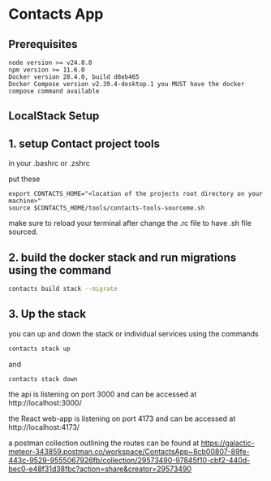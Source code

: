 # Contacts App

  ## Prerequisites

    node version >= v24.8.0
    npm version >= 11.6.0
    Docker version 28.4.0, build d8eb465
    Docker Compose version v2.39.4-desktop.1 you MUST have the docker compose command available


  ## LocalStack Setup

  ## 1. setup Contact project tools

  in your .bashrc or .zshrc

  put these

    export CONTACTS_HOME="<location of the projects root directory on your machine>"
    source $CONTACTS_HOME/tools/contacts-tools-sourceme.sh

make sure to reload your terminal after change the .rc file to have .sh file sourced. 

## 2. build the docker stack and run migrations using the command

```bash
contacts build stack --migrate
``` 

## 3. Up the stack

you can up and down the stack or individual services using the commands 

```bash
contacts stack up
```
and 
```bash
contacts stack down
```

the api is listening on port 3000 and can be accessed at http://localhost:3000/

the React web-app is listening on port 4173 and can be accessed at http://localhost:4173/


a postman collection outlining the routes can be found at 
https://galactic-meteor-343859.postman.co/workspace/ContactsApp~8cb00807-89fe-443c-9529-9555067926fb/collection/29573490-97845f10-cbf2-440d-bec0-e48f31d38fbc?action=share&creator=29573490



  